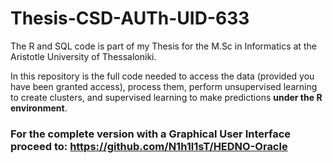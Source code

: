 # Thesis-CSD-AUTh-UID-633
The R and SQL code is part of my Thesis for the M.Sc in Informatics at the Aristotle University of Thessaloniki.

In this repository is the full code needed to access the data (provided you have been granted access), process them, perform unsupervised learning to create clusters, and supervised learning to make predictions **under the R environment**.

### For the complete version with a Graphical User Interface proceed to: https://github.com/N1h1l1sT/HEDNO-Oracle
